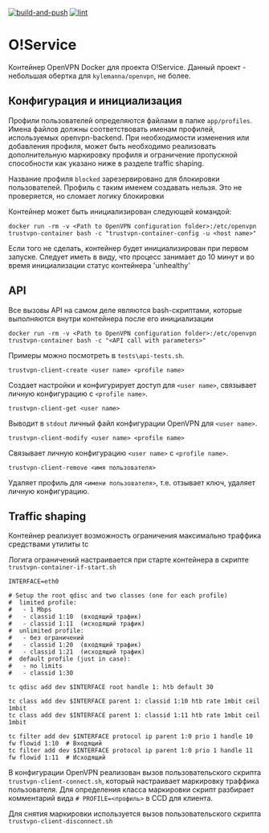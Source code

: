 [![build-and-push](https://github.com/maxirmx/trustvpn-container/actions/workflows/build-and-push.yml/badge.svg)](https://github.com/maxirmx/trustvpn-container/actions/workflows/build-and-push.yml)
[![lint](https://github.com/maxirmx/trustvpn-container/actions/workflows/lint.yml/badge.svg)](https://github.com/maxirmx/trustvpn-container/actions/workflows/lint.yml)

# O!Service
Контейнер OpenVPN Docker для проекта O!Service.
Данный проект - небольшая обертка для ```kylemanna/openvpn```, не более.

## Конфигурация и инициализация

Профили пользователей определяются файлами в папке ```app/profiles```. Имена файлов должны соответствовать именам профилей, используемых openvpn-backend. При необходимости изменения или добавления профиля, может быть необходимо реализовать дополнительную маркировку профиля и ограничение пропускной способности как указано ниже в разделе traffic shaping.

Название профиля ```blocked``` зарезервировано для блокировки пользователей. Профиль с таким именем создавать нельзя. Это не проверяется, но сломает логику блокировки

Контейнер может быть инициализирован следующей командой:
```
docker run -rm -v <Path to OpenVPN configuration folder>:/etc/openvpn trustvpn-container bash -c "trustvpn-container-config -u <host name>"
```
Если того не сделать, контейнер будет инициализирован при первом запуске. Следует иметь в виду, что процесс занимает до 10 минут и во время  инициализации статус контейнера 'unhealthy'

## API

Все вызовы API на самом деле являются bash-скриптами, которые выполняются внутри контейнера после его инициализации
```
docker run -rm -v <Path to OpenVPN configuration folder>:/etc/openvpn trustvpn-container bash -c "<API call with parameters>"
```
Примеры можно посмотреть в ```tests\api-tests.sh```.

```
trustvpn-client-create <user name> <profile name>
```
Создает настройки и конфигурирует доступ  для ```<user name>```, связывает личную конфигурацию с ```<profile name>```.

```
trustvpn-client-get <user name>
```
Выводит в ```stdout``` личный файл конфигурации OpenVPN для ```<user name>```.

```
trustvpn-client-modify <user name> <profile name>
```
Связывает личную конфигурацию ```<user name>``` с ```<profile name>```.

```
trustvpn-client-remove <имя пользователя>
```
Удаляет профиль для ```<имени пользователя>```, т.е. отзывает ключ, удаляет личную конфигурацию.

## Traffic shaping

Контейнер реализует возможность ограничения максимально траффика средствами утилиты tc

Логига ограничений наcтраивается при старте контейнера в скрипте ```trustvpn-container-if-start.sh```

```
INTERFACE=eth0

# Setup the root qdisc and two classes (one for each profile)
#  limited profile:
#   - 1 Mbps
#   - classid 1:10  (входящий трафик)
#   - classid 1:11  (исходящий трафик)
#  unlimited profile:
#   - без ограничений
#   - classid 1:20  (входящий трафик)
#   - classid 1:21  (исходящий трафик)
#  default profile (just in case):
#   - no limits
#   - classid 1:30

tc qdisc add dev $INTERFACE root handle 1: htb default 30

tc class add dev $INTERFACE parent 1: classid 1:10 htb rate 1mbit ceil 1mbit
tc class add dev $INTERFACE parent 1: classid 1:11 htb rate 1mbit ceil 1mbit

tc filter add dev $INTERFACE protocol ip parent 1:0 prio 1 handle 10 fw flowid 1:10  # Входящий
tc filter add dev $INTERFACE protocol ip parent 1:0 prio 1 handle 11 fw flowid 1:11  # Исходящий

```

В конфигурации OpenVPN реализован вызов пользовательского скрипта ```trustvpn-client-connect.sh```, который настраивает маркировку траффика пользователя.
Для определения класса маркировки скрипт разбирает комментарий вида ```# PROFILE=<профиль>``` в CCD для клиента.

Для снятия маркировки используется вызов пользовательского скрипта ```trustvpn-client-disconnect.sh```
